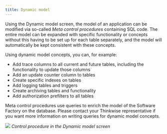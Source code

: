 ```yaml
---
title: Dynamic model
---
```


Using the Dynamic model screen, the model of an application can be modified via so-called *Meta control procedures* containing SQL code. The entire model can be expanded with specific functionality or concepts without this having to be set up for each table separately, and the model will automatically be kept consistent with these concepts.

Using dynamic model concepts, you can, for example:

- Add trace columns to all current and future tables, including the functionality to update those columns
- Add an update counter column to tables 
- Create specific indexes on tables
- Add logging tables and triggers
- Create archiving tables and functionality
- Add authorization prefilters to all tables

Meta control procedures use queries to enrich the model of the Software Factory on the database. Please contact your Thinkwise representative if you want more information on writing queries for dynamic model concepts. 

![](assets/sf/image255.png)
*Control procedure in the Dynamic model screen*


